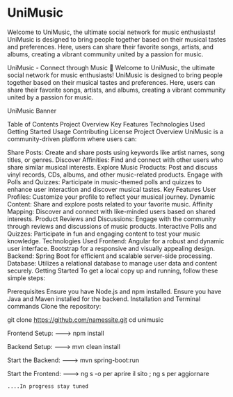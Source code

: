 # UniMusic
Welcome to UniMusic, the ultimate social network for music enthusiasts! UniMusic is designed to bring people together based on their musical tastes and preferences. Here, users can share their favorite songs, artists, and albums, creating a vibrant community united by a passion for music.

UniMusic - Connect through Music 🎵
Welcome to UniMusic, the ultimate social network for music enthusiasts! UniMusic is designed to bring people together based on their musical tastes and preferences. Here, users can share their favorite songs, artists, and albums, creating a vibrant community united by a passion for music.

UniMusic Banner

Table of Contents
Project Overview
Key Features
Technologies Used
Getting Started
Usage
Contributing
License
Project Overview
UniMusic is a community-driven platform where users can:

Share Posts: Create and share posts using keywords like artist names, song titles, or genres.
Discover Affinities: Find and connect with other users who share similar musical interests.
Explore Music Products: Post and discuss vinyl records, CDs, albums, and other music-related products.
Engage with Polls and Quizzes: Participate in music-themed polls and quizzes to enhance user interaction and discover musical tastes.
Key Features
User Profiles: Customize your profile to reflect your musical journey.
Dynamic Content: Share and explore posts related to your favorite music.
Affinity Mapping: Discover and connect with like-minded users based on shared interests.
Product Reviews and Discussions: Engage with the community through reviews and discussions of music products.
Interactive Polls and Quizzes: Participate in fun and engaging content to test your music knowledge.
Technologies Used
Frontend:
Angular for a robust and dynamic user interface.
Bootstrap for a responsive and visually appealing design.
Backend:
Spring Boot for efficient and scalable server-side processing.
Database:
Utilizes a relational database to manage user data and content securely.
Getting Started
To get a local copy up and running, follow these simple steps:

Prerequisites
Ensure you have Node.js and npm installed.
Ensure you have Java and Maven installed for the backend.
Installation and Terminal commands
Clone the repository:

git clone https://github.com/namessite.git
cd unimusic

Frontend Setup: ---> npm install

Backend Setup: ---> mvn clean install

Start the Backend: ---> mvn spring-boot:run

Start the Frontend: ---> ng s -o per aprire il sito ; ng s per aggiornare


    ....In progress stay tuned

